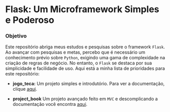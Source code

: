 # Flask: Um Microframework Simples e Poderoso

### Objetivo

Este repositório abriga meus estudos e pesquisas sobre o framework `Flask`. Ao avançar com pesquisas e metas, percebo que é necessário um conhecimento prévio sobre `Python`, exigindo uma gama de complexidade na criação de regras de negócio. No entanto, o `Flask` se destaca por sua simplicidade e facilidade de uso. Aqui está a minha lista de prioridades para este repositório:

- **jogo_teca:** Um projeto simples e introdutório. Para ver a documentação, clique [aqui](docs/First_flask.md).

- **project_book** Um projeto avançado feito em `MVC` e descomplicando a documentação você encontra [aqui](docs/Two_flask.md). 